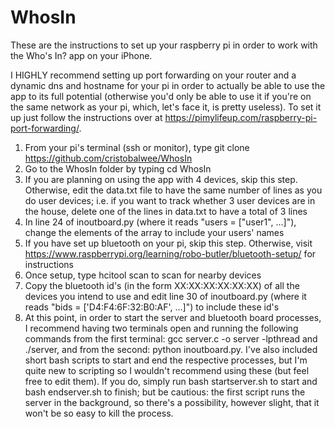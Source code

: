 # WhosIn
These are the instructions to set up your raspberry pi in order to work with the Who's In? app on your iPhone. 

I HIGHLY recommend setting up port forwarding on your router and a dynamic dns and hostname for your pi in order to actually be able to use the app to its full potential (otherwise you'd only be able to use it if you're on the same network as your pi, which, let's face it, is pretty useless). To set it up just follow the instructions over at https://pimylifeup.com/raspberry-pi-port-forwarding/.

1. From your pi's terminal (ssh or monitor), type git clone https://github.com/cristobalwee/WhosIn
2. Go to the WhosIn folder by typing cd WhosIn
3. If you are planning on using the app with 4 devices, skip this step. Otherwise, edit the data.txt file to have the same number of lines as you do user devices; i.e. if you want to track whether 3 user devices are in the house, delete one of the lines in data.txt to have a total of 3 lines
4. In line 24 of inoutboard.py (where it reads "users = ["user1", ...]"), change the elements of the array to include your users' names
5. If you have set up bluetooth on your pi, skip this step. Otherwise, visit https://www.raspberrypi.org/learning/robo-butler/bluetooth-setup/ for instructions
6. Once setup, type hcitool scan to scan for nearby devices
7. Copy the bluetooth id's (in the form XX:XX:XX:XX:XX:XX) of all the devices you intend to use and edit line 30 of inoutboard.py (where it reads "bids = ['D4:F4:6F:32:B0:AF', ...]") to include these id's
8. At this point, in order to start the server and bluetooth board processes, I recommend having two terminals open and running the following commands from the first terminal: gcc server.c -o server -lpthread and ./server, and from the second: python inoutboard.py. I've also included short bash scripts to start and end the respective processes, but I'm quite new to scripting so I wouldn't recommend using these (but feel free to edit them). If you do, simply run bash startserver.sh to start and bash endserver.sh to finish; but be cautious: the first script runs the server in the background, so there's a possibility, however slight, that it won't be so easy to kill the process.
